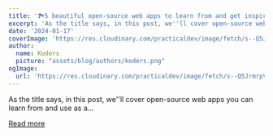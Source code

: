 ```yaml
---
title: '🏞️5 beautiful open-source web apps to learn from and get inspired 🙇‍♀️💡'
excerpt: 'As the title says, in this post, we''ll cover open-source web apps you can learn from and use as a...'
date: '2024-01-17'
coverImage: 'https://res.cloudinary.com/practicaldev/image/fetch/s--Q5JrmrpV--/c_imagga_scale,f_auto,fl_progressive,h_420,q_auto,w_1000/https://dev-to-uploads.s3.amazonaws.com/uploads/articles/kcrnddj5j7tr12mhm484.png'
author:
  name: Koders
  picture: "assets/blog/authors/koders.png"
ogImage:
  url: 'https://res.cloudinary.com/practicaldev/image/fetch/s--Q5JrmrpV--/c_imagga_scale,f_auto,fl_progressive,h_420,q_auto,w_1000/https://dev-to-uploads.s3.amazonaws.com/uploads/articles/kcrnddj5j7tr12mhm484.png'
---
```


As the title says, in this post, we''ll cover open-source web apps you can learn from and use as a...

[Read more](https://dev.to/matijasos/5-beautiful-open-source-web-apps-to-learn-from-and-get-inspired-280f)
